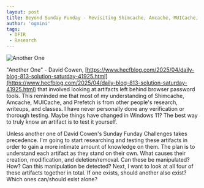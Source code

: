 ```yaml
---
layout: post
title: Beyond Sunday Funday - Revisiting Shimcache, Amcache, MUICache, and Prefetch
author: 'ogmini'
tags:
 - DFIR
 - Research
---
```


![Another One](another_one_cowen.png)

"Another One" - David Cowen, [https://www.hecfblog.com/2025/04/daily-blog-813-solution-saturday-41925.html](https://www.hecfblog.com/2025/04/daily-blog-813-solution-saturday-41925.html) that involved looking at artifacts left behind browser password tools. This reminded me that most of my understanding of Shimcache, Amcache, MUICache, and Prefetch is from other people's research, writeups, and classes. I have never personally done any verification or thorough testing. Maybe things have changed in Windows 11? The best way to truly know an artifact is to test it yourself.

Unless another one of David Cowen's Sunday Funday Challenges takes precedence. I'm going to start researching and testing these artifacts in order to gain a more intimate amount of knowledge on them. The plan is to understand each artifact as they stand on their own. What causes their creation, modification, and deletion/removal. Can these be manipulated? How? Can this manipulation be detected? Next, I want to look at all four of these artifacts together in total. If one exists, should another also exist? Which ones can/should exist alone? 


